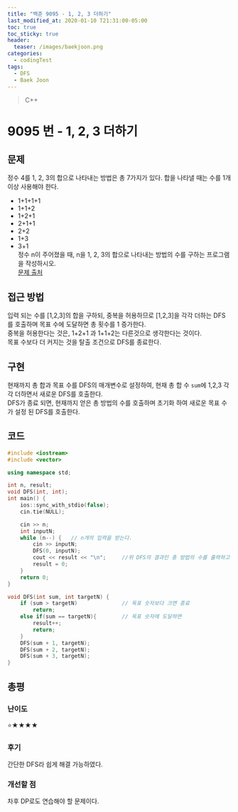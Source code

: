 ```yaml
---
title: "백준 9095 - 1, 2, 3 더하기"
last_modified_at: 2020-01-10 T21:31:00-05:00
toc: true
toc_sticky: true
header:
  teaser: /images/baekjoon.png
categories: 
  - codingTest
tags:
  - DFS
  - Baek Joon
---
```


> C++

9095 번 - 1, 2, 3 더하기
=============
 
## 문제
정수 4를 1, 2, 3의 합으로 나타내는 방법은 총 7가지가 있다. 합을 나타낼 때는 수를 1개 이상 사용해야 한다.
* 1+1+1+1
* 1+1+2
* 1+2+1
* 2+1+1
* 2+2
* 1+3
* 3+1  
정수 n이 주어졌을 때, n을 1, 2, 3의 합으로 나타내는 방법의 수를 구하는 프로그램을 작성하시오.  
[문제 출처](https://www.acmicpc.net/problem/9095)

## 접근 방법
입력 되는 수를 [1,2,3]의 합을 구하되, 중복을 허용하므로 [1,2,3]을 각각 더하는 DFS를 호출하며 목표 수에 도달하면 총 횟수를 1 증가한다.  
중복을 허용한다는 것은, 1+2+1 과 1+1+2는 다른것으로 생각한다는 것이다.  
목표 수보다 더 커지는 것을 탈출 조건으로 DFS를 종료한다.  
## 구현
현재까지 총 합과 목표 수를 DFS의 매개변수로 설정하여, 현재 총 합 수 `sum`에 1,2,3 각각 더하면서 새로운 DFS를 호출한다.  
DFS가 종료 되면, 현재까지 얻은 총 방법의 수를 호출하며 초기화 하여 새로운 목표 수가 설정 된 DFS를 호출한다.  
## 코드
```c++
#include <iostream>
#include <vector>

using namespace std;

int n, result;
void DFS(int, int);
int main() {
	ios::sync_with_stdio(false);
	cin.tie(NULL);

	cin >> n;
	int inputN;
	while (n--) {	// n개의 입력을 받는다.
		cin >> inputN;
		DFS(0, inputN);
		cout << result << "\n";		//위 DFS의 결과인 총 방법의 수를 출력하고 0으로 초기화한다.
		result = 0;
	}
	return 0;
}

void DFS(int sum, int targetN) {
	if (sum > targetN)				// 목표 숫자보다 크면 종료
		return;
	else if(sum == targetN){		// 목표 숫자에 도달하면 
		result++;
		return;
	}
	DFS(sum + 1, targetN);
	DFS(sum + 2, targetN);
	DFS(sum + 3, targetN);
}
```
## 총평
### 난이도
⭐★★★★
### 후기
간단한 DFS라 쉽게 해결 가능하였다.
### 개선할 점
차후 DP로도 연습해야 할 문제이다.  